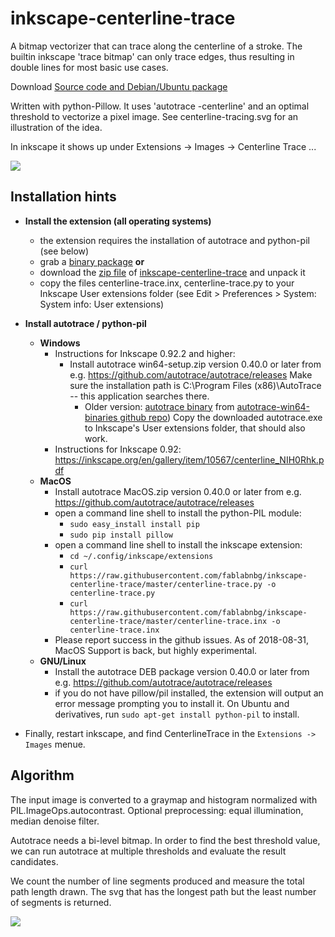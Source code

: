 inkscape-centerline-trace
=========================

A bitmap vectorizer that can trace along the centerline of a stroke. The builtin inkscape 'trace bitmap' can only trace edges, thus resulting in double lines for most basic use cases.

Download <a href="https://github.com/fablabnbg/inkscape-centerline-trace/releases">Source code and Debian/Ubuntu package</a>

Written with python-Pillow. 
It uses 'autotrace -centerline' and an optimal threshold to vectorize a pixel image.
See centerline-tracing.svg for an illustration of the idea.

In inkscape it shows up under Extensions -> Images -> Centerline Trace ...

<a href="https://raw.githubusercontent.com/fablabnbg/inkscape-centerline-trace/master/centerline-trace-poster.svg"><img src="https://raw.githubusercontent.com/fablabnbg/inkscape-centerline-trace/master/centerline-trace-poster.png" /></a>

Installation hints
------------------
* **Install the extension (all operating systems)**
    * the extension requires the installation of autotrace and python-pil (see below)
    * grab a [binary package](https://github.com/fablabnbg/inkscape-centerline-trace/releases) **or**
    * download the [zip file](https://github.com/fablabnbg/inkscape-centerline-trace/archive/master.zip) of [inkscape-centerline-trace](https://github.com/fablabnbg/inkscape-centerline-trace) and unpack it
    * copy the files centerline-trace.inx, centerline-trace.py to your Inkscape User extensions folder (see Edit > Preferences > System: System info: User extensions)
* **Install autotrace / python-pil**
    * **Windows**
        * Instructions for Inkscape 0.92.2 and higher: 
            * Install autotrace win64-setup.zip version 0.40.0 or later from e.g. https://github.com/autotrace/autotrace/releases
              Make sure the installation path is C:\Program Files (x86)\AutoTrace -- this application searches there.
              - Older version: [autotrace binary](https://github.com/scottvr/autotrace-win64-binaries/raw/master/bin/autotrace.exe) from [autotrace-win64-binaries github repo](https://github.com/scottvr/autotrace-win64-binaries))
                Copy the downloaded autotrace.exe to Inkscape's User extensions folder, that should also work.
        * Instructions for Inkscape 0.92: https://inkscape.org/en/gallery/item/10567/centerline_NIH0Rhk.pdf
    * **MacOS**
        * Install autotrace MacOS.zip version 0.40.0 or later from e.g. https://github.com/autotrace/autotrace/releases
        * open a command line shell to install the python-PIL module:
          + `sudo easy_install install pip`
          + `sudo pip install pillow`
        * open a command line shell to install the inkscape extension:
          + `cd ~/.config/inkscape/extensions`
          + `curl https://raw.githubusercontent.com/fablabnbg/inkscape-centerline-trace/master/centerline-trace.py -o centerline-trace.py`
          + `curl https://raw.githubusercontent.com/fablabnbg/inkscape-centerline-trace/master/centerline-trace.inx -o centerline-trace.inx`
        * Please report success in the github issues. As of 2018-08-31, MacOS Support is back, but highly experimental.
    * **GNU/Linux**      
        * Install the autotrace DEB package version 0.40.0 or later from e.g. https://github.com/autotrace/autotrace/releases
        * if you do not have pillow/pil installed, the extension will output an error message prompting you to install it. On Ubuntu and derivatives, run `sudo apt-get install python-pil` to install.
        
* Finally, restart inkscape, and find CenterlineTrace in the `Extensions -> Images` menue.


Algorithm
---------
The input image is converted to a graymap and histogram normalized with PIL.ImageOps.autocontrast.
Optional preprocessing: equal illumination, median denoise filter.

Autotrace needs a bi-level bitmap. In order to find the
best threshold value, we can run autotrace at multiple thresholds
and evaluate the result candidates.

We count the number of line segments produced and 
measure the total path length drawn.
The svg that has the longest path but the least number of
segments is returned.

<a href="https://raw.githubusercontent.com/fablabnbg/inkscape-centerline-trace/master/testdata/3-images.svg"><img src="https://raw.githubusercontent.com/fablabnbg/inkscape-centerline-trace/master/centerline-trace-3-images-done.png" /></a>
